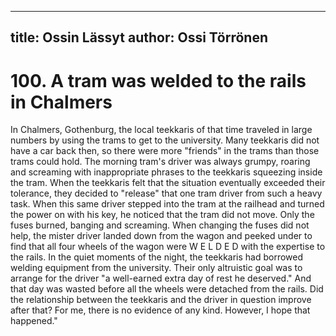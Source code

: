 
---
title: Ossin Lässyt
author: Ossi Törrönen
---

    
# 100. A tram was welded to the rails in Chalmers

In Chalmers, Gothenburg, the local teekkaris of that time traveled in large numbers by using the trams to get to the university. Many teekkaris did not have a car back then, so there were more "friends" in the trams than those trams could hold. The morning tram's driver was always grumpy, roaring and screaming with inappropriate phrases to the teekkaris squeezing inside the tram. When the teekkaris felt that the situation eventually exceeded their tolerance, they decided to "release" that one tram driver from such a heavy task. When this same driver stepped into the tram at the railhead and turned the power on with his key, he noticed that the tram did not move. Only the fuses burned, banging and screaming. When changing the fuses did not help, the mister driver landed down from the wagon and peeked under to find that all four wheels of the wagon were W E L D E D with the expertise to the rails. In the quiet moments of the night, the teekkaris had borrowed welding equipment from the university. Their only altruistic goal was to arrange for the driver "a well-earned extra day of rest he deserved." And that day was wasted before all the wheels were detached from the rails. Did the relationship between the teekkaris and the driver in question improve after that? For me, there is no evidence of any kind. However, I hope that happened."
